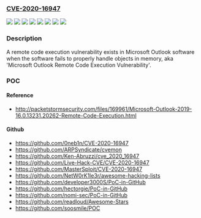 ### [CVE-2020-16947](https://cve.mitre.org/cgi-bin/cvename.cgi?name=CVE-2020-16947)
![](https://img.shields.io/static/v1?label=Product&message=Microsoft%20365%20Apps%20for%20Enterprise%20for%2032-bit%20Systems&color=blue)
![](https://img.shields.io/static/v1?label=Product&message=Microsoft%20365%20Apps%20for%20Enterprise%20for%2064-bit%20Systems&color=blue)
![](https://img.shields.io/static/v1?label=Product&message=Microsoft%20Office%202019%20for%2032-bit%20editions&color=blue)
![](https://img.shields.io/static/v1?label=Product&message=Microsoft%20Office%202019%20for%2064-bit%20editions&color=blue)
![](https://img.shields.io/static/v1?label=Product&message=Microsoft%20Outlook%202016%20(32-bit%20edition)&color=blue)
![](https://img.shields.io/static/v1?label=Product&message=Microsoft%20Outlook%202016%20(64-bit%20edition)&color=blue)
![](https://img.shields.io/static/v1?label=Version&message=n%2Fa&color=blue)
![](https://img.shields.io/static/v1?label=Vulnerability&message=Remote%20Code%20Execution&color=brighgreen)

### Description

A remote code execution vulnerability exists in Microsoft Outlook software when the software fails to properly handle objects in memory, aka 'Microsoft Outlook Remote Code Execution Vulnerability'.

### POC

#### Reference
- http://packetstormsecurity.com/files/169961/Microsoft-Outlook-2019-16.0.13231.20262-Remote-Code-Execution.html

#### Github
- https://github.com/0neb1n/CVE-2020-16947
- https://github.com/ARPSyndicate/cvemon
- https://github.com/Ken-Abruzzi/cve_2020_16947
- https://github.com/Live-Hack-CVE/CVE-2020-16947
- https://github.com/MasterSploit/CVE-2020-16947
- https://github.com/NetW0rK1le3r/awesome-hacking-lists
- https://github.com/developer3000S/PoC-in-GitHub
- https://github.com/hectorgie/PoC-in-GitHub
- https://github.com/nomi-sec/PoC-in-GitHub
- https://github.com/readloud/Awesome-Stars
- https://github.com/soosmile/POC

